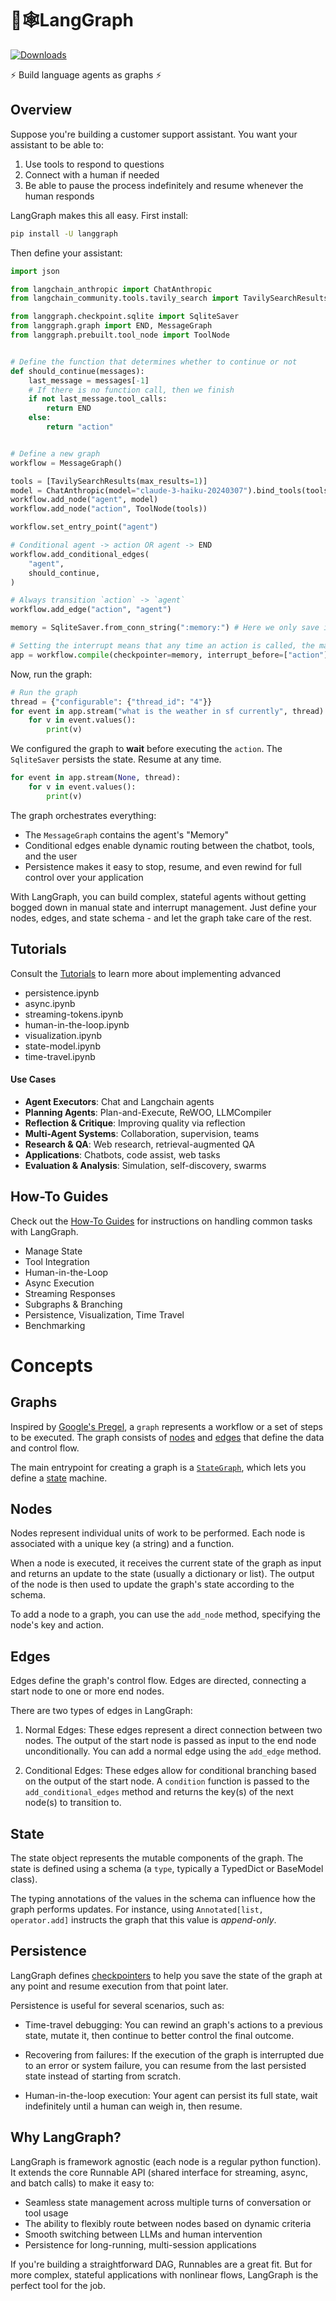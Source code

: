 # 🦜🕸️LangGraph

[![Downloads](https://static.pepy.tech/badge/langgraph/month)](https://pepy.tech/project/langgraph)

⚡ Build language agents as graphs ⚡

## Overview

Suppose you're building a customer support assistant. You want your assistant to be able to:

1. Use tools to respond to questions
2. Connect with a human if needed
3. Be able to pause the process indefinitely and resume whenever the human responds

LangGraph makes this all easy. First install:

```bash
pip install -U langgraph
```

Then define your assistant:

```python
import json

from langchain_anthropic import ChatAnthropic
from langchain_community.tools.tavily_search import TavilySearchResults

from langgraph.checkpoint.sqlite import SqliteSaver
from langgraph.graph import END, MessageGraph
from langgraph.prebuilt.tool_node import ToolNode


# Define the function that determines whether to continue or not
def should_continue(messages):
    last_message = messages[-1]
    # If there is no function call, then we finish
    if not last_message.tool_calls:
        return END
    else:
        return "action"


# Define a new graph
workflow = MessageGraph()

tools = [TavilySearchResults(max_results=1)]
model = ChatAnthropic(model="claude-3-haiku-20240307").bind_tools(tools)
workflow.add_node("agent", model)
workflow.add_node("action", ToolNode(tools))

workflow.set_entry_point("agent")

# Conditional agent -> action OR agent -> END
workflow.add_conditional_edges(
    "agent",
    should_continue,
)

# Always transition `action` -> `agent`
workflow.add_edge("action", "agent")

memory = SqliteSaver.from_conn_string(":memory:") # Here we only save in-memory

# Setting the interrupt means that any time an action is called, the machine will stop
app = workflow.compile(checkpointer=memory, interrupt_before=["action"])
```

Now, run the graph:

```python
# Run the graph
thread = {"configurable": {"thread_id": "4"}}
for event in app.stream("what is the weather in sf currently", thread):
    for v in event.values():
        print(v)

```
We configured the graph to **wait** before executing the `action`. The `SqliteSaver` persists the state. Resume at any time.

```python
for event in app.stream(None, thread):
    for v in event.values():
        print(v)
```

The graph orchestrates everything:

- The `MessageGraph` contains the agent's "Memory"
- Conditional edges enable dynamic routing between the chatbot, tools, and the user
- Persistence makes it easy to stop, resume, and even rewind for full control over your application

With LangGraph, you can build complex, stateful agents without getting bogged down in manual state and interrupt management. Just define your nodes, edges, and state schema - and let the graph take care of the rest.


## Tutorials

Consult the [Tutorials](tutorials/index.md) to learn more about implementing advanced 

- persistence.ipynb
- async.ipynb
- streaming-tokens.ipynb
- human-in-the-loop.ipynb
- visualization.ipynb
- state-model.ipynb
- time-travel.ipynb

#### Use Cases

- **Agent Executors**: Chat and Langchain agents
- **Planning Agents**: Plan-and-Execute, ReWOO, LLMCompiler  
- **Reflection & Critique**: Improving quality via reflection
- **Multi-Agent Systems**: Collaboration, supervision, teams
- **Research & QA**: Web research, retrieval-augmented QA  
- **Applications**: Chatbots, code assist, web tasks
- **Evaluation & Analysis**: Simulation, self-discovery, swarms


## How-To Guides

Check out the [How-To Guides](how-tos/index.md) for instructions on handling common tasks with LangGraph.

- Manage State
- Tool Integration  
- Human-in-the-Loop
- Async Execution
- Streaming Responses
- Subgraphs & Branching
- Persistence, Visualization, Time Travel 
- Benchmarking

# Concepts

## Graphs

Inspired by [Google's Pregel](https://research.google/pubs/pregel-a-system-for-large-scale-graph-processing/), a `graph` represents a workflow or a set of steps to be executed. The graph consists of [nodes](#nodes) and [edges](#edges) that define the data and control flow.

The main entrypoint for creating a graph is a [`StateGraph`](reference/graphs.md#StateGraph), which lets you define a [state](#state) machine.

## Nodes

Nodes represent individual units of work to be performed. Each node is associated with a unique key (a string) and a function.

When a node is executed, it receives the current state of the graph as input and returns an update to the state (usually a dictionary or list). The output of the node is then used to update the graph's state according to the schema.

To add a node to a graph, you can use the `add_node` method, specifying the node's key and action.

## Edges

Edges define the graph's control flow. Edges are directed, connecting a start node to one or more end nodes.

There are two types of edges in LangGraph:

1. Normal Edges: These edges represent a direct connection between two nodes. The output of the start node is passed as input to the end node unconditionally. You can add a normal edge using the `add_edge` method.

2. Conditional Edges: These edges allow for conditional branching based on the output of the start node. A `condition` function is passed to the `add_conditional_edges` method and returns the key(s) of the next node(s) to transition to.

## State

The state object represents the mutable components of the graph. The state is defined using a schema (a `type`,  typically a TypedDict or BaseModel class).

The typing annotations of the values in the schema can influence how the graph performs updates. For instance, using `Annotated[list, operator.add]` instructs the graph that this value is _append-only_.

## Persistence

LangGraph defines [checkpointers](reference/checkpoints.md#checkpoints) to help you save the state of the graph at any point and resume execution from that point later.

Persistence is useful for several scenarios, such as:


- Time-travel debugging: You can rewind an graph's actions to a previous state, mutate it, then continue to better control the final outcome. 

- Recovering from failures: If the execution of the graph is interrupted due to an error or system failure, you can resume from the last persisted state instead of starting from scratch.

- Human-in-the-loop execution: Your agent can persist its full state, wait indefinitely until a human can weigh in, then resume.


## Why LangGraph?

LangGraph is framework agnostic (each node is a regular python function). It extends the core Runnable API (shared interface for streaming, async, and batch calls) to make it easy to:

- Seamless state management across multiple turns of conversation or tool usage
- The ability to flexibly route between nodes based on dynamic criteria 
- Smooth switching between LLMs and human intervention  
- Persistence for long-running, multi-session applications

If you're building a straightforward DAG, Runnables are a great fit. But for more complex, stateful applications with nonlinear flows, LangGraph is the perfect tool for the job.